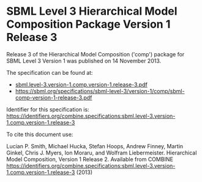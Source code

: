 # SBML Level 3 Hierarchical Model Composition Package Version 1 Release 3
Release 3 of the Hierarchical Model Composition ('comp') package for SBML Level 3 Version 1 was published on 14 November 2013. 

The specification can be found at:

* [sbml.level-3.version-1.comp.version-1.release-3.pdf](https://raw.githubusercontent.com/combine-org/combine-specifications/main/specifications/files/sbml.level-3.version-1.comp.version-1.release-3.pdf)
* https://sbml.org/specifications/sbml-level-3/version-1/comp/sbml-comp-version-1-release-3.pdf

Identifier for this specification is: https://identifiers.org/combine.specifications:sbml.level-3.version-1.comp.version-1.release-3

To cite this document use:

Lucian P. Smith, Michael Hucka, Stefan Hoops, Andrew Finney, Martin Ginkel, Chris J. Myers, Ion Moraru, and Wolfram Liebermeister. Hierarchical Model Composition, Version 1 Release 2. Available from COMBINE <https://identifiers.org/combine.specifications:sbml.level-3.version-1.comp.version-1.release-3> (2013)